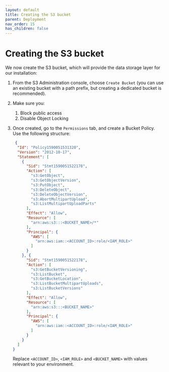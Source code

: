 ```yaml
---
layout: default
title: Creating the S3 bucket
parent: Deployment
nav_order: 15
has_children: false
---
```


# Creating the S3 bucket

We now create the S3 bucket, which will provide the data storage layer for our installation:

1. From the S3 Administration console, choose `Create Bucket` (you can use an existing bucket with a path prefix, but creating a dedicated bucket is recommended).
2. Make sure you:
    1. Block public access
    2. Disable Object Locking
3. Once created, go to the `Permissions` tab, and create a Bucket Policy. Use the following structure:

   ```json
    {
     "Id": "Policy1590051531320",
     "Version": "2012-10-17",
     "Statement": [
       {
         "Sid": "Stmt1590051522178",
         "Action": [
           "s3:GetObject",
           "s3:GetObjectVersion",
           "s3:PutObject",
           "s3:DeleteObject",
           "s3:DeleteObjectVersion",
           "s3:AbortMultipartUpload",
           "s3:ListMultipartUploadParts"
         ],
         "Effect": "Allow",
         "Resource": [
           "arn:aws:s3:::<BUCKET_NAME>/*"
         ],
         "Principal": {
           "AWS": [
             "arn:aws:iam::<ACCOUNT_ID>:role/<IAM_ROLE>"
           ]
         }
       }, {
         "Sid": "Stmt1590051522178",
         "Action": [
           "s3:GetBucketVersioning",
           "s3:ListBucket",
           "s3:GetBucketLocation",
           "s3:ListBucketMultipartUploads",
           "s3:ListBucketVersions"
         ],
         "Effect": "Allow",
         "Resource": [
           "arn:aws:s3:::<BUCKET_NAME>"
         ],
         "Principal": {
           "AWS": [
             "arn:aws:iam::<ACCOUNT_ID>:role/<IAM_ROLE>"
           ]
         }
       }
     ]
   }
   ```
   
   Replace `<ACCOUNT_ID>`, `<IAM_ROLE>` and `<BUCKET_NAME>` with values relevant to your environment.
